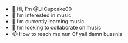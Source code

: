 - 👋 Hi, I’m @LilCupcake00
- 👀 I’m interested in music
- 🌱 I’m currently learning music
- 💞️ I’m looking to collaborate on music
- 📫 How to reach me nun 0f yall damn bussnis

<!---
LilCupcake00/LilCupcake00 is a ✨ special ✨ repository because its `README.md` (this file) appears on your GitHub profile.
You can click the Preview link to take a look at your changes.
--->

